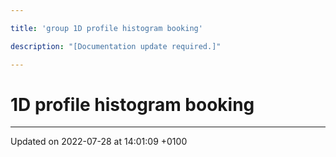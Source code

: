 ```yaml
---

title: 'group 1D profile histogram booking'

description: "[Documentation update required.]"

---
```


# 1D profile histogram booking








-------------------------------

Updated on 2022-07-28 at 14:01:09 +0100
